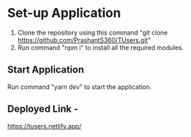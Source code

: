 # Set-up Application

1) Clone the repository using this command "git clone https://github.com/PrashantS360/TUsers.git"
2) Run command "npm i" to install all the required modules.

## Start Application

Run command "yarn dev" to start the application.

## Deployed Link - 
https://tusers.netlify.app/
